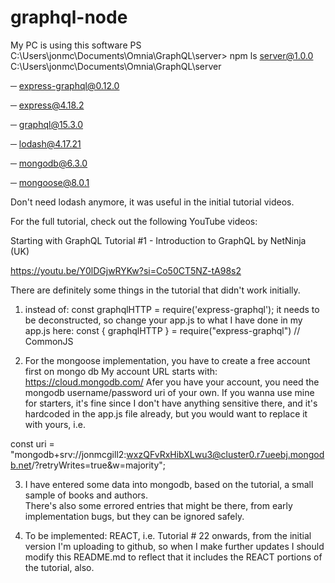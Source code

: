 ﻿# graphql-node
My PC is using this software
PS C:\Users\jonmc\Documents\Omnia\GraphQL\server> npm ls
server@1.0.0 C:\Users\jonmc\Documents\Omnia\GraphQL\server

─ express-graphql@0.12.0

─ express@4.18.2

─ graphql@15.3.0

─ lodash@4.17.21

─ mongodb@6.3.0

─ mongoose@8.0.1


Don't need lodash anymore, it was useful in the initial tutorial videos.

For the full tutorial, check out the following YouTube videos:

Starting with GraphQL Tutorial #1 - Introduction to GraphQL
by NetNinja (UK)

https://youtu.be/Y0lDGjwRYKw?si=Co50CT5NZ-tA98s2

There are definitely some things in the tutorial that didn't work initially.  
1. instead of: const graphqlHTTP = require('express-graphql');
   it needs to be deconstructed, so change your app.js to what I have done in my app.js here:
   const { graphqlHTTP } = require("express-graphql") // CommonJS


3. For the mongoose implementation, you have to create a free account first on mongo db 
My account URL starts with:  https://cloud.mongodb.com/
Afer you have your account, you need the mongodb username/password uri of your own.  If you wanna use mine for starters, it's fine since
I don't have anything sensitive there, and it's hardcoded in the app.js file already, but you would want to replace it with yours, i.e.

const uri = "mongodb+srv://jonmcgill2:wxzQFvRxHibXLwu3@cluster0.r7ueebj.mongodb.net/?retryWrites=true&w=majority";

3. I have entered some data into mongodb, based on the tutorial, a small sample of books and authors.  
There's also some errored entries that might be there, from early implementation bugs, but they can be ignored safely.

4. To be implemented: REACT, i.e. Tutorial # 22 onwards, from the initial version I'm uploading to github, so when I make further updates
I should modify this README.md to reflect that it includes the REACT portions of the tutorial, also.
